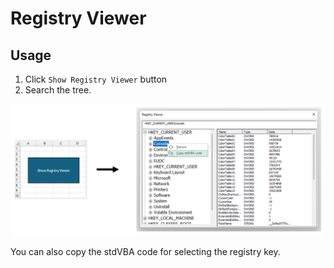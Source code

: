# Registry Viewer

## Usage

1. Click `Show Registry Viewer` button
2. Search the tree.

![_](./res/Process.png)

You can also copy the stdVBA code for selecting the registry key.
